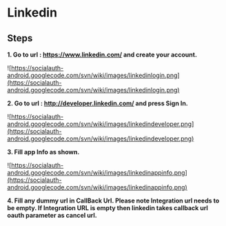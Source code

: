 # Linkedin #

## Steps ##

**1. Go to url : https://www.linkedin.com/ and create your account.**

![https://socialauth-android.googlecode.com/svn/wiki/images/linkedinlogin.png](https://socialauth-android.googlecode.com/svn/wiki/images/linkedinlogin.png)


**2. Go to url : http://developer.linkedin.com/ and press Sign In.**

![https://socialauth-android.googlecode.com/svn/wiki/images/linkedindeveloper.png](https://socialauth-android.googlecode.com/svn/wiki/images/linkedindeveloper.png)


**3. Fill app Info as shown.**

![https://socialauth-android.googlecode.com/svn/wiki/images/linkedinappinfo.png](https://socialauth-android.googlecode.com/svn/wiki/images/linkedinappinfo.png)


**4. Fill any dummy url in CallBack Url. Please note Integration url needs to be empty. If Integration URL is empty then linkedin takes callback url oauth parameter as cancel url.**


